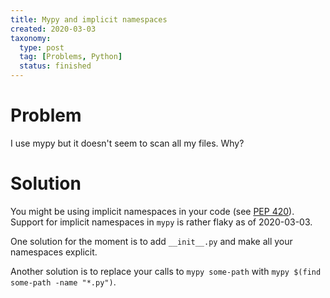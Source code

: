 ```yaml
---
title: Mypy and implicit namespaces
created: 2020-03-03
taxonomy:
  type: post
  tag: [Problems, Python]
  status: finished
---
```


# Problem
I use mypy but it doesn't seem to scan all my files. Why?

# Solution
You might be using implicit namespaces in your code (see [PEP 420](https://www.python.org/dev/peps/pep-0420/)). Support for implicit namespaces in `mypy` is rather flaky as of 2020-03-03.

One solution for the moment is to add `__init__.py` and make all your namespaces explicit.

Another solution is to replace your calls to `mypy some-path` with `mypy $(find some-path -name "*.py")`.
